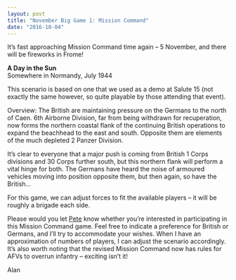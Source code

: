 ```yaml
---
layout: post
title: "November Big Game 1: Mission Command"
date: "2016-10-04"
---
```


It’s fast approaching Mission Command time again – 5 November, and there will be fireworks in Frome!

**A Day in the Sun**  
Somewhere in Normandy, July 1944

This scenario is based on one that we used as a demo at Salute 15 (not exactly the same however, so quite playable by those attending that event).

Overview: The British are maintaining pressure on the Germans to the north of Caen. 6th Airborne Division, far from being withdrawn for recuperation, now forms the northern coastal flank of the continuing British operations to expand the beachhead to the east and south. Opposite them are elements of the much depleted 2 Panzer Division.

It’s clear to everyone that a major push is coming from British 1 Corps divisions and 30 Corps further south, but this northern flank will perform a vital hinge for both. The Germans have heard the noise of armoured vehicles moving into position opposite them, but then again, so have the British…

For this game, we can adjust forces to fit the available players – it will be roughly a brigade each side.

Please would you let [Pete](mailto:contact@abbeywoodirregulars.uk) know whether you’re interested in participating in this Mission Command game. Feel free to indicate a preference for British or Germans, and I’ll try to accommodate your wishes. When I have an approximation of numbers of players, I can adjust the scenario accordingly. It’s also worth noting that the revised Mission Command now has rules for AFVs to overrun infantry – exciting isn’t it!

Alan

